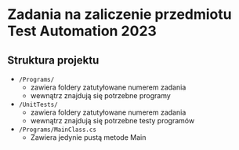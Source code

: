 # Zadania na zaliczenie przedmiotu Test Automation 2023

## Struktura projektu

- `/Programs/` 
  - zawiera foldery zatutyłowane numerem zadania
  - wewnątrz znajdują się potrzebne programy
- `/UnitTests/` 
  - zawiera foldery zatutyłowane numerem zadania
  - wewnątrz znajdują się potrzebne testy programów
- `/Programs/MainClass.cs`
  - Zawiera jedynie pustą metode Main
